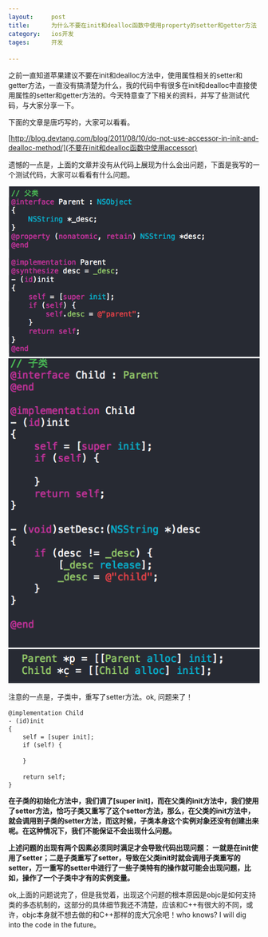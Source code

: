 ```yaml
---
layout: 	post
title:		为什么不要在init和dealloc函数中使用property的setter和getter方法
category:	ios开发
tages:		开发

---
```


之前一直知道苹果建议不要在init和dealloc方法中，使用属性相关的setter和getter方法，一直没有搞清楚为什么，我的代码中有很多在init和dealloc中直接使用属性的setter和getter方法的。今天特意查了下相关的资料，并写了些测试代码，与大家分享一下。

下面的文章是唐巧写的，大家可以看看。

[http://blog.devtang.com/blog/2011/08/10/do-not-use-accessor-in-init-and-dealloc-method/](不要在init和dealloc函数中使用accessor)

遗憾的一点是，上面的文章并没有从代码上展现为什么会出问题，下面是我写的一个测试代码，大家可以看看有什么问题。

![父类](../album/parent-class.png)
![子类](../album/child-class.png)
![使用](../album/alloc.png)

注意的一点是，子类中，重写了setter方法。ok, 问题来了！

	@implementation Child
	- (id)init
	{
	    self = [super init];
	    if (self) {
	
	    }
	
	    return self;
	}
	
**在子类的初始化方法中，我们调了[super init]，而在父类的init方法中，我们使用了setter方法，恰巧子类又重写了这个setter方法，那么，在父类的init方法中，就会调用到子类的setter方法，而这时候，子类本身这个实例对象还没有创建出来呢。在这种情况下，我们不能保证不会出现什么问题。**


**上述问题的出现有两个因素必须同时满足才会导致代码出现问题：
一就是在init使用了setter；二是子类重写了setter，导致在父类init时就会调用子类重写的setter，万一重写的setter中进行了一些子类特有的操作就可能会出现问题，比如，操作了一个子类中才有的实例变量。**

ok,上面的问题说完了，但是我觉着，出现这个问题的根本原因是objc是如何支持类的多态机制的，这部分的具体细节我还不清楚，应该和C++有很大的不同，或许，objc本身就不想去做的和C++那样的庞大冗余吧！who knows? I will dig into the code in the future。
